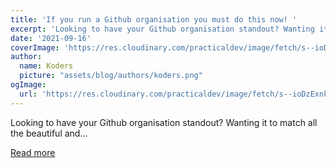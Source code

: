 ```yaml
---
title: 'If you run a Github organisation you must do this now! '
excerpt: 'Looking to have your Github organisation standout? Wanting it to match all the beautiful and...'
date: '2021-09-16'
coverImage: 'https://res.cloudinary.com/practicaldev/image/fetch/s--ioDzExnk--/c_imagga_scale,f_auto,fl_progressive,h_420,q_auto,w_1000/https://dev-to-uploads.s3.amazonaws.com/uploads/articles/74358io7tuj9nwn4iyvk.jpeg'
author:
  name: Koders
  picture: "assets/blog/authors/koders.png"
ogImage:
  url: 'https://res.cloudinary.com/practicaldev/image/fetch/s--ioDzExnk--/c_imagga_scale,f_auto,fl_progressive,h_420,q_auto,w_1000/https://dev-to-uploads.s3.amazonaws.com/uploads/articles/74358io7tuj9nwn4iyvk.jpeg'
---
```


Looking to have your Github organisation standout? Wanting it to match all the beautiful and...

[Read more](https://dev.to/aniket762/if-you-run-a-github-organisation-you-must-do-this-now-3nc1)
